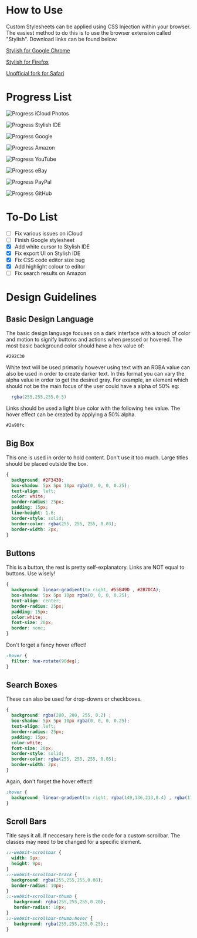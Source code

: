 # How to Use
Custom Stylesheets can be applied using CSS Injection within your browser. The easiest method to do this is to use the browser extension called "Stylish". Download links can be found below:

[Stylish for Google Chrome](https://chrome.google.com/webstore/detail/stylish-custom-themes-for/fjnbnpbmkenffdnngjfgmeleoegfcffe?hl=en)

[Stylish for Firefox](https://addons.mozilla.org/en-GB/firefox/addon/stylish/)

[Unofficial fork for Safari](http://sobolev.us/stylish/)

# Progress List
![Progress](http://progressed.io/bar/85)   iCloud Photos

![Progress](http://progressed.io/bar/97)   Stylish IDE 

![Progress](http://progressed.io/bar/40)   Google 

![Progress](http://progressed.io/bar/60)   Amazon

![Progress](http://progressed.io/bar/0)    YouTube 

![Progress](http://progressed.io/bar/0)    eBay

![Progress](http://progressed.io/bar/0)    PayPal

![Progress](http://progressed.io/bar/0)    GitHub

# To-Do List
- [ ] Fix various issues on iCloud
- [ ] Finish Google stylesheet
- [x] Add white cursor to Stylish IDE
- [x] Fix export UI on Stylish IDE
- [x] Fix CSS code editor size bug
- [x] Add highlight colour to editor
- [ ] Fix search results on Amazon

# Design Guidelines
## Basic Design Language
The basic design language focuses on a dark interface with a touch of color and motion to signify buttons and actions when pressed or hovered.
The most basic background color should have a hex value of:
```
#292C30
```
White text will be used primarily however using text with an RGBA value can also be used in order to create darker text. In this format you can vary the alpha value in order to get the desired gray. For example, an element which should not be the main focus of the user could have a alpha of 50% eg:
```cs
  rgba(255,255,255,0.5)
```
Links should be used a light blue color with the following hex value. The hover effect can be created by applying a 50% alpha.
```
#2a90fc
```

## Big Box
This one is used in order to hold content. Don't use it too much. Large titles should be placed outside the box.
```css
{
  background: #2F3439;
  box-shadow: 5px 5px 10px rgba(0, 0, 0, 0.25);
  text-align: left;
  color: white;
  border-radius: 25px;
  padding: 15px;
  line-height: 1.6;
  border-style: solid;
  border-color: rgba(255, 255, 255, 0.03);
  border-width: 2px;
}
```

## Buttons
This is a button, the rest is pretty self-explanatory. Links are NOT equal to buttons. Use wisely!
```css
{
  background: linear-gradient(to right, #55B49D , #2B7DCA);
  box-shadow: 5px 5px 10px rgba(0, 0, 0, 0.25);
  text-align: center;
  border-radius: 25px;
  padding: 15px;
  color:white;
  font-size: 20px;
  border: none;
}
```
Don't forget a fancy hover effect!
```css
:hover {
  filter: hue-rotate(90deg);
}
```

## Search Boxes
These can also be used for drop-downs or checkboxes.
```css
{
  background: rgba(200, 200, 255, 0.2) ;
  box-shadow: 5px 5px 10px rgba(0, 0, 0, 0.25);
  text-align: left;
  border-radius: 25px;
  padding: 15px;
  color:white;
  font-size: 20px;
  border-style: solid;
  border-color: rgba(255, 255, 255, 0.05);
  border-width: 2px;
}
```
Again, don't forget the hover effect!
```css
:hover {
  background: linear-gradient(to right, rgba(149,136,213,0.4) , rgba(171,89,147,0.4));
}
```

## Scroll Bars
Title says it all. If neccesary here is the code for a custom scrollbar. The classes may need to be changed for a specific element.
```css
::-webkit-scrollbar {
  width: 9px;
  height: 9px;
}
::-webkit-scrollbar-track {
  background: rgba(255,255,255,0.08);
  border-radius: 10px;
}
::-webkit-scrollbar-thumb {
   background: rgba(255,255,255,0.20);
   border-radius: 10px;
}
::-webkit-scrollbar-thumb:hover {
   background: rgba(255,255,255,0.25);;
}
```

